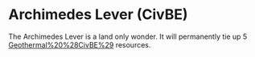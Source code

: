 # Archimedes Lever (CivBE)

The Archimedes Lever is a land only wonder. It will permanently tie up 5 [Geothermal%20%28CivBE%29](Geothermal) resources.